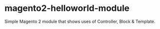 # magento2-helloworld-module
Simple Magento 2 module that shows uses of Controller, Block &amp; Template.
